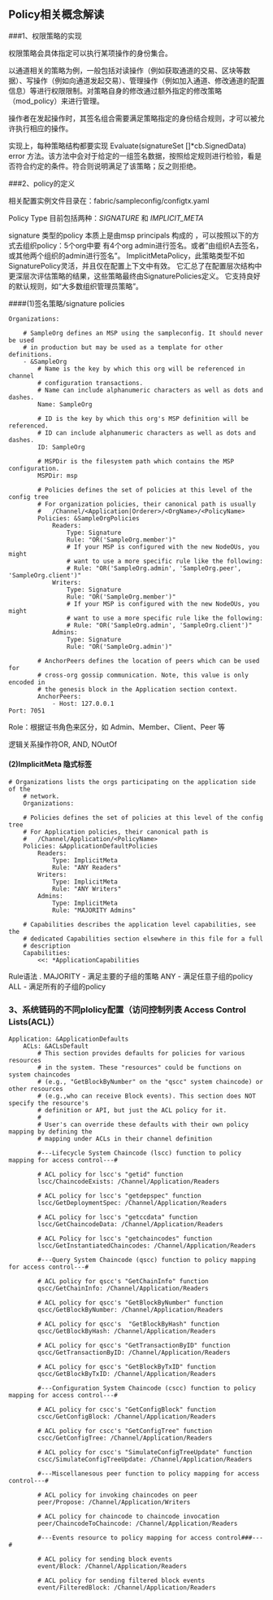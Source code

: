 ##                                       Policy相关概念解读

###1、权限策略的实现

权限策略会具体指定可以执行某项操作的身份集合。

以通道相关的策略为例，一般包括对读操作（例如获取通道的交易、区块等数据）、写操作（例如向通道发起交易）、管理操作（例如加入通道、修改通道的配置信息）等进行权限限制。对策略自身的修改通过额外指定的修改策略（mod_policy）来进行管理。

操作者在发起操作时，其签名组合需要满足策略指定的身份结合规则，才可以被允许执行相应的操作。

实现上，每种策略结构都要实现 Evaluate(signatureSet []*cb.SignedData) error 方法。该方法中会对于给定的一组签名数据，按照给定规则进行检验，看是否符合约定的条件。符合则说明满足了该策略；反之则拒绝。

###2、policy的定义

 相关配置实例文件目录在：fabric/sampleconfig/configtx.yaml

Policy Type 目前包括两种：*SIGNATURE* 和 *IMPLICIT_META*

signature 类型的policy 本质上是由msp principals 构成的 ，可以按照以下的方式去组织policy：5个org中要 有4个org admin进行签名。或者”由组织A去签名，或其他两个组织的admin进行签名”。
ImplicitMetaPolicy，此策略类型不如SignaturePolicy灵活，并且仅在配置上下文中有效。 它汇总了在配置层次结构中更深层次评估策略的结果，这些策略最终由SignaturePolicies定义。 它支持良好的默认规则，如“大多数组织管理员策略”。

####(1)签名策略/signature policies

```
Organizations:

    # SampleOrg defines an MSP using the sampleconfig. It should never be used
    # in production but may be used as a template for other definitions.
    - &SampleOrg
        # Name is the key by which this org will be referenced in channel
        # configuration transactions.
        # Name can include alphanumeric characters as well as dots and dashes.
        Name: SampleOrg

        # ID is the key by which this org's MSP definition will be referenced.
        # ID can include alphanumeric characters as well as dots and dashes.
        ID: SampleOrg

        # MSPDir is the filesystem path which contains the MSP configuration.
        MSPDir: msp

        # Policies defines the set of policies at this level of the config tree
        # For organization policies, their canonical path is usually
        #   /Channel/<Application|Orderer>/<OrgName>/<PolicyName>
        Policies: &SampleOrgPolicies
            Readers:
                Type: Signature
                Rule: "OR('SampleOrg.member')"
                # If your MSP is configured with the new NodeOUs, you might
                # want to use a more specific rule like the following:
                # Rule: "OR('SampleOrg.admin', 'SampleOrg.peer', 'SampleOrg.client')"
            Writers:
                Type: Signature
                Rule: "OR('SampleOrg.member')"
                # If your MSP is configured with the new NodeOUs, you might
                # want to use a more specific rule like the following:
                # Rule: "OR('SampleOrg.admin', 'SampleOrg.client')"
            Admins:
                Type: Signature
                Rule: "OR('SampleOrg.admin')"

        # AnchorPeers defines the location of peers which can be used for
        # cross-org gossip communication. Note, this value is only encoded in
        # the genesis block in the Application section context.
        AnchorPeers:
            - Host: 127.0.0.1
Port: 7051
```

 Role：根据证书角色来区分，如 Admin、Member、Client、Peer 等

逻辑关系操作符OR, AND, NOutOf

#### (2)ImplicitMeta 隐式标签

```
# Organizations lists the orgs participating on the application side of the
    # network.
    Organizations:

    # Policies defines the set of policies at this level of the config tree
    # For Application policies, their canonical path is
    #   /Channel/Application/<PolicyName>
    Policies: &ApplicationDefaultPolicies
        Readers:
            Type: ImplicitMeta
            Rule: "ANY Readers"
        Writers:
            Type: ImplicitMeta
            Rule: "ANY Writers"
        Admins:
            Type: ImplicitMeta
            Rule: "MAJORITY Admins"

    # Capabilities describes the application level capabilities, see the
    # dedicated Capabilities section elsewhere in this file for a full
    # description
    Capabilities:
        <<: *ApplicationCapabilities
```

Rule语法 .
MAJORITY - 满足主要的子组的策略
ANY - 满足任意子组的policy
ALL - 满足所有的子组的policy

### 3、系统链码的不同plolicy配置（访问控制列表 Access Control Lists(ACL)）

```
Application: &ApplicationDefaults
    ACLs: &ACLsDefault
        # This section provides defaults for policies for various resources
        # in the system. These "resources" could be functions on system chaincodes
        # (e.g., "GetBlockByNumber" on the "qscc" system chaincode) or other resources
        # (e.g.,who can receive Block events). This section does NOT specify the resource's
        # definition or API, but just the ACL policy for it.
        #
        # User's can override these defaults with their own policy mapping by defining the
        # mapping under ACLs in their channel definition

        #---Lifecycle System Chaincode (lscc) function to policy mapping for access control---#

        # ACL policy for lscc's "getid" function
        lscc/ChaincodeExists: /Channel/Application/Readers

        # ACL policy for lscc's "getdepspec" function
        lscc/GetDeploymentSpec: /Channel/Application/Readers

        # ACL policy for lscc's "getccdata" function
        lscc/GetChaincodeData: /Channel/Application/Readers

        # ACL Policy for lscc's "getchaincodes" function
        lscc/GetInstantiatedChaincodes: /Channel/Application/Readers

        #---Query System Chaincode (qscc) function to policy mapping for access control---#

        # ACL policy for qscc's "GetChainInfo" function
        qscc/GetChainInfo: /Channel/Application/Readers

        # ACL policy for qscc's "GetBlockByNumber" function
        qscc/GetBlockByNumber: /Channel/Application/Readers

        # ACL policy for qscc's  "GetBlockByHash" function
        qscc/GetBlockByHash: /Channel/Application/Readers

        # ACL policy for qscc's "GetTransactionByID" function
        qscc/GetTransactionByID: /Channel/Application/Readers

        # ACL policy for qscc's "GetBlockByTxID" function
        qscc/GetBlockByTxID: /Channel/Application/Readers

        #---Configuration System Chaincode (cscc) function to policy mapping for access control---#

        # ACL policy for cscc's "GetConfigBlock" function
        cscc/GetConfigBlock: /Channel/Application/Readers

        # ACL policy for cscc's "GetConfigTree" function
        cscc/GetConfigTree: /Channel/Application/Readers

        # ACL policy for cscc's "SimulateConfigTreeUpdate" function
        cscc/SimulateConfigTreeUpdate: /Channel/Application/Readers

        #---Miscellanesous peer function to policy mapping for access control---#

        # ACL policy for invoking chaincodes on peer
        peer/Propose: /Channel/Application/Writers

        # ACL policy for chaincode to chaincode invocation
        peer/ChaincodeToChaincode: /Channel/Application/Readers

        #---Events resource to policy mapping for access control###---#

        # ACL policy for sending block events
        event/Block: /Channel/Application/Readers

        # ACL policy for sending filtered block events
        event/FilteredBlock: /Channel/Application/Readers
```


